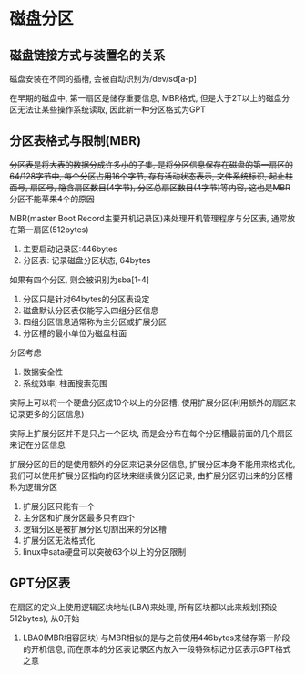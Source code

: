 # 磁盘分区
## 磁盘链接方式与装置名的关系
磁盘安装在不同的插槽, 会被自动识别为/dev/sd[a-p]

在早期的磁盘中, 第一扇区是储存重要信息, MBR格式, 但是大于2T以上的磁盘分区无法让某些操作系统读取, 因此新一种分区格式为GPT

## 分区表格式与限制(MBR)
~~分区表是将大表的数据分成许多小的子集, 是将分区信息保存在磁盘的第一扇区的64/128字节中, 每个分区占用16个字节, 存有活动状态表示, 文件系统标识, 起止柱面号, 扇区号, 隐含扇区数目(4字节), 分区总扇区数目(4字节)等内容, 这也是MBR分区不能草果4个的原因~~

MBR(master Boot Record主要开机记录区)来处理开机管理程序与分区表, 通常放在第一扇区(512bytes)
1. 主要启动记录区:446bytes
2. 分区表: 记录磁盘分区状态, 64bytes

如果有四个分区, 则会被识别为sba[1-4]
1. 分区只是针对64bytes的分区表设定
2. 磁盘默认分区表仅能写入四组分区信息
3. 四组分区信息通常称为主分区或扩展分区
4. 分区槽的最小单位为磁盘柱面
   
分区考虑
1. 数据安全性
2. 系统效率, 柱面搜索范围

实际上可以将一个硬盘分区成10个以上的分区槽, 使用扩展分区(利用额外的扇区来记录更多的分区信息)

实际上扩展分区并不是只占一个区块, 而是会分布在每个分区槽最前面的几个扇区来记在分区信息

扩展分区的目的是使用额外的分区来记录分区信息, 扩展分区本身不能用来格式化, 我们可以使用扩展分区指向的区块来继续做分区记录, 由扩展分区切出来的分区槽称为逻辑分区
1. 扩展分区只能有一个
2. 主分区和扩展分区最多只有四个
3. 逻辑分区是被扩展分区切割出来的分区槽
4. 扩展分区无法格式化
5. linux中sata硬盘可以突破63个以上的分区限制

## GPT分区表
在扇区的定义上使用逻辑区块地址(LBA)来处理, 所有区块都以此来规划(预设512bytes), 从0开始
1. LBA0(MBR相容区块)
与MBR相似的是与之前使用446bytes来储存第一阶段的开机信息, 而在原本的分区表记录区内放入一段特殊标记分区表示GPT格式之意